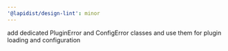 ```yaml
---
'@lapidist/design-lint': minor
---
```


add dedicated PluginError and ConfigError classes and use them for plugin loading and configuration
